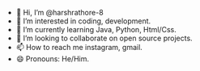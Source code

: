 - 👋 Hi, I’m @harshrathore-8
- 👀 I’m interested in coding, development.
- 🌱 I’m currently learning Java, Python, Html/Css.
- 💞️ I’m looking to collaborate on open source projects.
- 📫 How to reach me instagram, gmail.
- 😄 Pronouns: He/Him.

<!---
harshrathore-8/harshrathore-8 is a ✨ special ✨ repository because its `README.md` (this file) appears on your GitHub profile.
You can click the Preview link to take a look at your changes.
--->
